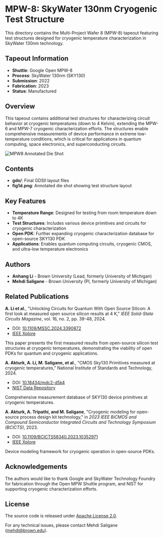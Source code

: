 # MPW-8: SkyWater 130nm Cryogenic Test Structure

This directory contains the Multi-Project Wafer 8 (MPW-8) tapeout featuring test structures designed for cryogenic temperature characterization in SkyWater 130nm technology.

## Tapeout Information

- **Shuttle**: Google Open MPW-8
- **Process**: SkyWater 130nm (SKY130)
- **Submission**: 2022
- **Fabrication**: 2023
- **Status**: Manufactured

## Overview

This tapeout contains additional test structures for characterizing circuit behavior at cryogenic temperatures (down to 4 Kelvin), extending the MPW-6 and MPW-7 cryogenic characterization efforts. The structures enable comprehensive measurements of device performance in extreme low-temperature conditions, which is critical for applications in quantum computing, space electronics, and superconducting circuits.

![MPW8 Annotated Die Shot](./fig1d.png)

## Contents

- **gds/**: Final GDSII layout files
- **fig1d.png**: Annotated die shot showing test structure layout

## Key Features

- **Temperature Range**: Designed for testing from room temperature down to 4K
- **Test Structures**: Includes various device primitives and circuits for cryogenic characterization
- **Open PDK**: Further expanding cryogenic characterization database for open-source SKY130 PDK
- **Applications**: Enables quantum computing circuits, cryogenic CMOS, and ultra-low temperature electronics

## Authors

- **Anhang Li** - Brown University (Lead, formerly University of Michigan)
- **Mehdi Saligane** - Brown University (PI, formerly University of Michigan)

## Related Publications

**A. Li et al.**, "Unlocking Circuits for Quantum With Open Source Silicon: A first look at measured open source silicon results at 4 K," *IEEE Solid-State Circuits Magazine*, vol. 16, no. 2, pp. 39-48, 2024.
- DOI: [10.1109/MSSC.2024.3390872](https://doi.org/10.1109/MSSC.2024.3390872)
- [IEEE Xplore](https://ieeexplore.ieee.org/document/10530621)

This paper presents the first measured results from open-source silicon test structures at cryogenic temperatures, demonstrating the viability of open PDKs for quantum and cryogenic applications.

**A. Akturk, A. Li, M. Saligane, et al.**, "CMOS Sky130 Primitives measured at cryogenic temperatures," National Institute of Standards and Technology, 2024.
- DOI: [10.18434/mdc2-d5k4](https://doi.org/10.18434/mdc2-d5k4)
- [NIST Data Repository](https://data.nist.gov/od/id/mdc2-d5k4)

Comprehensive measurement database of SKY130 device primitives at cryogenic temperatures.

**A. Akturk, A. Tripathi, and M. Saligane**, "Cryogenic modeling for open-source process design kit technology," in *2023 IEEE BiCMOS and Compound Semiconductor Integrated Circuits and Technology Symposium (BCICTS)*, 2023.
- DOI: [10.1109/BCICTS58340.2023.10352971](https://doi.org/10.1109/BCICTS58340.2023.10352971)
- [IEEE Xplore](https://ieeexplore.ieee.org/document/10352971)

Device modeling framework for cryogenic operation in open-source PDKs.

## Acknowledgements

The authors would like to thank Google and SkyWater Technology Foundry for fabrication through the Open MPW Shuttle program, and NIST for supporting cryogenic characterization efforts.

## License

The source code is released under [Apache License 2.0](https://www.apache.org/licenses/LICENSE-2.0).

For any technical issues, please contact Mehdi Saligane (mehdi@brown.edu).
